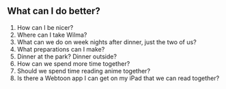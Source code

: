 ## What can I do better?
1. How can I be nicer?
2. Where can I take Wilma?
3. What can we do on week nights after dinner, just the two of us?
4. What preparations can I make? 
5. Dinner at the park? Dinner outside? 
6. How can we spend more time together?
7. Should we spend time reading anime together?
8. Is there a Webtoon app I can get on my iPad that we can read together?
